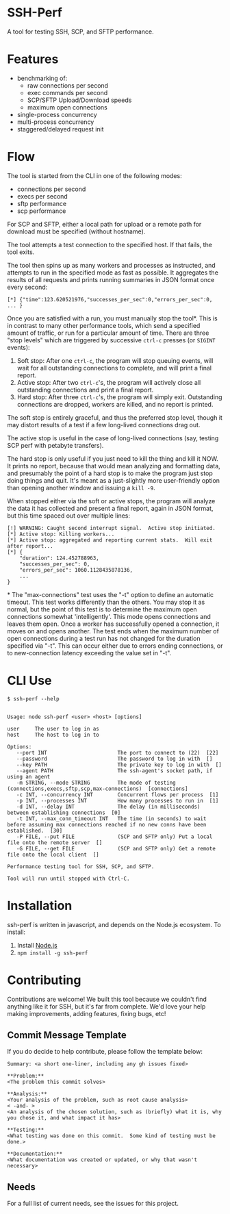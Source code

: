 <!---
 ssh-perf: An SSH2 performance testing tool
 Copyright (C) 2015  F5 Networks
 
 This program is free software; you can redistribute it and/or
 modify it under the terms of the GNU General Public License
 as published by the Free Software Foundation; either version 2
 of the License, or (at your option) any later version.
 
 This program is distributed in the hope that it will be useful,
 but WITHOUT ANY WARRANTY; without even the implied warranty of
 MERCHANTABILITY or FITNESS FOR A PARTICULAR PURPOSE.  See the
 GNU General Public License for more details.
 
 You should have received a copy of the GNU General Public License
 along with this program; if not, write to the Free Software
 Foundation, Inc., 51 Franklin Street, Fifth Floor, Boston, MA  02110-1301, USA.

-->

# SSH-Perf

A tool for testing SSH, SCP, and SFTP performance.

# Features

* benchmarking of:
    * raw connections per second
    * exec commands per second
    * SCP/SFTP Upload/Download speeds
    * maximum open connections
* single-process concurrency
* multi-process concurrency
* staggered/delayed request init

# Flow

The tool is started from the CLI in one of the following modes:
* connections per second
* execs per second
* sftp performance
* scp performance

For SCP and SFTP, either a local path for upload or a remote path for download must be specified (without hostname).

The tool attempts a test connection to the specified host.  If that fails, the tool exits.

The tool then spins up as many workers and processes as instructed, and attempts to run in the specified mode
as fast as possible.  It aggregates the results of all requests and prints running summaries in JSON format
once every second:

```
[*] {"time":123.620521976,"successes_per_sec":0,"errors_per_sec":0, ... }
```

Once you are satisfied with a run, you must manually stop the tool\*.  This is in contrast to many other
performance tools, which send a specified amount of traffic, or run for a particular amount of time.  There are
three "stop levels" which are triggered by successive `ctrl-c` presses (or `SIGINT` events):
1. Soft stop:  After one `ctrl-c`, the program will stop queuing events, will wait for all outstanding connections to complete, and will print a final report.
1. Active stop:  After two `ctrl-c`'s, the program will actively close all outstanding connections and print a final report.
1. Hard stop:  After three `ctrl-c`'s, the program will simply exit.  Outstanding connections are dropped, workers are killed, and no report is printed.

The soft stop is entirely graceful, and thus the preferred stop level, though it may distort results of a test if a few long-lived connections drag out.

The active stop is useful in the case of long-lived connections (say, testing SCP perf with petabyte transfers).

The hard stop is only useful if you just need to kill the thing and kill it NOW.  It prints no report, because that would mean analyzing and formatting data,
and presumably the point of a hard stop is to make the program just stop doing things and quit.  It's meant as a just-slightly more user-friendly option than
opening another window and issuing a `kill -9`.

When stopped either via the soft or active stops, the program will analyze the data it has collected and present a final report, again in JSON format, but this time
spaced out over multiple lines:

```
[!] WARNING: Caught second interrupt signal.  Active stop initiated.
[*] Active stop: Killing workers...
[*] Active stop: aggregated and reporting current stats.  Will exit after report...
[*] {
    "duration": 124.452788963,
    "successes_per_sec": 0,
    "errors_per_sec": 1060.1128435878136,
    ...
}
```

\* The "max-connections" test uses the "-t" option to define an automatic timeout.  This test works differently than the others.  You may stop it as normal,
but the point of this test is to determine the maximum open connections somewhat 'intelligently'.  This mode opens connections and leaves them open.  Once a
worker has successfully opened a connection, it moves on and opens another.  The test ends when the maximum number of open connections during a test run has
not changed for the duration specified via "-t".  This can occur either due to errors ending connections, or to new-connection latency exceeding the value set
in "-t".

# CLI Use

```
$ ssh-perf --help
```

```

Usage: node ssh-perf <user> <host> [options]

user     The user to log in as
host     The host to log in to

Options:
   --port INT                       The port to connect to (22)  [22]
   --password                       The password to log in with  []
   --key PATH                       The private key to log in with  []
   --agent PATH                     The ssh-agent's socket path, if using an agent
   -m STRING, --mode STRING         The mode of testing (connections,execs,sftp,scp,max-connections)  [connections]
   -c INT, --concurrency INT        Concurrent flows per process  [1]
   -p INT, --processes INT          How many processes to run in  [1]
   -d INT, --delay INT              The delay (in milliseconds) between establishing connections  [0]
   -t INT, --max_conn_timeout INT   The time (in seconds) to wait before assuming max connections reached if no new conns have been established.  [30]
   -P FILE, --put FILE              (SCP and SFTP only) Put a local file onto the remote server  []
   -G FILE, --get FILE              (SCP and SFTP only) Get a remote file onto the local client  []

Performance testing tool for SSH, SCP, and SFTP.

Tool will run until stopped with Ctrl-C.

```

# Installation
ssh-perf is written in javascript, and depends on the Node.js ecosystem.  To install:
1. Install [Node.js](https://nodejs.org/download/)
1. `npm install -g ssh-perf`

# Contributing
Contributions are welcome!  We built this tool because we couldn't find anything like it for SSH, but it's far
from complete.  We'd love your help making improvements, adding features, fixing bugs, etc!

## Commit Message Template
If you do decide to help contribute, please follow the template below:

```
Summary: <a short one-liner, including any gh issues fixed>

**Problem:**
<The problem this commit solves>

**Analysis:**
<Your analysis of the problem, such as root cause analysis>
< -and- >
<An analysis of the chosen solution, such as (briefly) what it is, why you chose it, and what impact it has>

**Testing:**
<What testing was done on this commit.  Some kind of testing must be done.>

**Documentation:**
<What documentation was created or updated, or why that wasn't necessary>
```

## Needs

For a full list of current needs, see the issues for this project.
